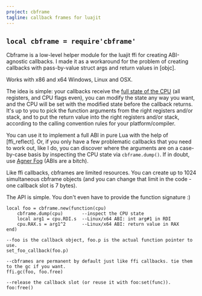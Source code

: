 ```yaml
---
project: cbframe
tagline: callback frames for luajit
---
```


## `local cbframe = require'cbframe'`

Cbframe is a low-level helper module for the luajit ffi for creating ABI-agnostic callbacks.
I made it as a workaround for the problem of creating callbacks with pass-by-value struct
args and return values in [objc].

Works with x86 and x64 Windows, Linux and OSX.

The idea is simple: your callbacks receive the [full state of the CPU] (all registers, and CPU flags even),
you can modify the state any way you want, and the CPU will be set with the modified state before the
callback returns. It's up to you to pick the function arguments from the right registers and/or stack,
and to put the return value into the right registers and/or stack, according to the calling convention
rules for your platform/compiler.

[full state of the CPU]: https://github.com/luapower/cbframe/blob/master/cbframe_x86_h.lua

You can use it to implement a full ABI in pure Lua with the help of [ffi_reflect].
Or, if you only have a few problematic callbacks that you need to work out, like I do, you can
discover where the arguments are on a case-by-case basis by inspecting the CPU state via
`cbframe.dump()`.
If in doubt, use [Agner Fog](http://www.agner.org/optimize/calling_conventions.pdf) (ABIs are a bitch).

Like ffi callbacks, cbframes are limited resources. You can create up to 1024
simultaneous cbframe objects (and you can change that limit in the code -
one callback slot is 7 bytes).

The API is simple. You don't even have to provide the function signature :)

~~~{.lua}
local foo = cbframe.new(function(cpu)
	cbframe.dump(cpu)       --inspect the CPU state
	local arg1 = cpu.RDI.s  --Linux/x64 ABI: int arg#1 in RDI
	cpu.RAX.s = arg1^2      --Linux/x64 ABI: return value in RAX
end)

--foo is the callback object, foo.p is the actual function pointer to use.
set_foo_callback(foo.p)

--cbframes are permanent by default just like ffi callbacks. tie them to the gc if you want.
ffi.gc(foo, foo.free)

--release the callback slot (or reuse it with foo:set(func)).
foo:free()
~~~
